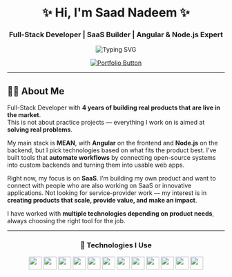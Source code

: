 <h1 align="center">✨ Hi, I'm Saad Nadeem ✨</h1>
<h3 align="center">Full-Stack Developer | SaaS Builder | Angular & Node.js Expert</h3>

<p align="center">
  <img src="https://readme-typing-svg.demolab.com/?lines=Building+real+products;Scaling+SaaS+apps;Automating+workflows;Always+learning!&center=true&width=500&height=50" alt="Typing SVG" />
</p>

<p align="center">
  <a  target="blank" href="https://saadnadeemch.site">
    <img src="https://img.shields.io/badge/View%20My%20Portfolio-blue?style=for-the-badge" alt="Portfolio Button"/>
  </a>
</p>

---

## 👨‍💻 About Me  

Full-Stack Developer with **4 years of building real products that are live in the market**.  
This is not about practice projects — everything I work on is aimed at **solving real problems**.  

My main stack is **MEAN**, with **Angular** on the frontend and **Node.js** on the backend, but I pick technologies based on what fits the product best. I’ve built tools that **automate workflows** by connecting open-source systems into custom backends and turning them into usable web apps.  

Right now, my focus is on **SaaS**. I’m building my own product and want to connect with people who are also working on SaaS or innovative applications. Not looking for service-provider work — my interest is in **creating products that scale, provide value, and make an impact**.  

I have worked with **multiple technologies depending on product needs**, always choosing the right tool for the job.  

---

<h3 align="center">🚀 Technologies I Use</h3>

<p align="center">
  <img src="https://cdn.jsdelivr.net/gh/devicons/devicon/icons/angularjs/angularjs-original.svg" width="30" height="30" />
  <img src="https://cdn.jsdelivr.net/gh/devicons/devicon/icons/html5/html5-original.svg" width="30" height="30" />
  <img src="https://cdn.jsdelivr.net/gh/devicons/devicon/icons/css3/css3-original.svg" width="30" height="30" />
  <img src="https://cdn.jsdelivr.net/gh/devicons/devicon/icons/javascript/javascript-original.svg" width="30" height="30" />
  <img src="https://cdn.jsdelivr.net/gh/devicons/devicon/icons/typescript/typescript-original.svg" width="30" height="30" />
  <img src="https://cdn.jsdelivr.net/gh/devicons/devicon/icons/nodejs/nodejs-original.svg" width="30" height="30" />
  <img src="https://cdn.jsdelivr.net/gh/devicons/devicon/icons/go/go-original.svg" width="30" height="30" />
  <img src="https://cdn.jsdelivr.net/gh/devicons/devicon/icons/java/java-original.svg" width="30" height="30" />
  <img src="https://cdn.jsdelivr.net/gh/devicons/devicon/icons/spring/spring-original.svg" width="30" height="30" />
  <img src="https://cdn.jsdelivr.net/gh/devicons/devicon/icons/docker/docker-original.svg" width="30" height="30" />
  <img src="https://cdn.jsdelivr.net/gh/devicons/devicon/icons/git/git-original.svg" width="30" height="30" />
  <img src="https://cdn.jsdelivr.net/gh/devicons/devicon/icons/github/github-original.svg" width="30" height="30" />
</p>
